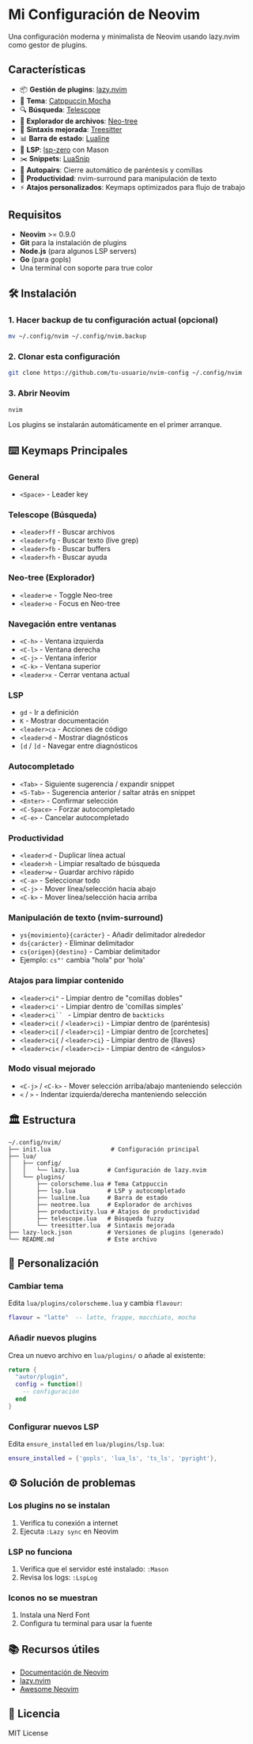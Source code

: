 # Mi Configuración de Neovim

Una configuración moderna y minimalista de Neovim usando lazy.nvim como gestor de plugins.

## Características

- 📦 **Gestión de plugins**: [lazy.nvim](https://github.com/folke/lazy.nvim)
- 🎨 **Tema**: [Catppuccin Mocha](https://github.com/catppuccin/nvim)
- 🔍 **Búsqueda**: [Telescope](https://github.com/nvim-telescope/telescope.nvim)
- 📁 **Explorador de archivos**: [Neo-tree](https://github.com/nvim-neo-tree/neo-tree.nvim)
- 🌳 **Sintaxis mejorada**: [Treesitter](https://github.com/nvim-treesitter/nvim-treesitter)
- 📊 **Barra de estado**: [Lualine](https://github.com/nvim-lualine/lualine.nvim)
- 🔧 **LSP**: [lsp-zero](https://github.com/VonHeikemen/lsp-zero.nvim) con Mason
- ✂️ **Snippets**: [LuaSnip](https://github.com/L3MON4D3/LuaSnip)
- 🔄 **Autopairs**: Cierre automático de paréntesis y comillas
- 🚀 **Productividad**: nvim-surround para manipulación de texto
- ⚡ **Atajos personalizados**: Keymaps optimizados para flujo de trabajo

## Requisitos

- **Neovim** >= 0.9.0
- **Git** para la instalación de plugins
- **Node.js** (para algunos LSP servers)
- **Go** (para gopls)
- Una terminal con soporte para true color

## 🛠️ Instalación

### 1. Hacer backup de tu configuración actual (opcional)

```bash
mv ~/.config/nvim ~/.config/nvim.backup
```

### 2. Clonar esta configuración

```bash
git clone https://github.com/tu-usuario/nvim-config ~/.config/nvim
```

### 3. Abrir Neovim

```bash
nvim
```

Los plugins se instalarán automáticamente en el primer arranque.

## ⌨️ Keymaps Principales

### General
- `<Space>` - Leader key

### Telescope (Búsqueda)
- `<leader>ff` - Buscar archivos
- `<leader>fg` - Buscar texto (live grep)
- `<leader>fb` - Buscar buffers
- `<leader>fh` - Buscar ayuda

### Neo-tree (Explorador)
- `<leader>e` - Toggle Neo-tree
- `<leader>o` - Focus en Neo-tree

### Navegación entre ventanas
- `<C-h>` - Ventana izquierda
- `<C-l>` - Ventana derecha
- `<C-j>` - Ventana inferior
- `<C-k>` - Ventana superior
- `<leader>x` - Cerrar ventana actual

### LSP
- `gd` - Ir a definición
- `K` - Mostrar documentación
- `<leader>ca` - Acciones de código
- `<leader>d` - Mostrar diagnósticos
- `[d` / `]d` - Navegar entre diagnósticos

### Autocompletado
- `<Tab>` - Siguiente sugerencia / expandir snippet
- `<S-Tab>` - Sugerencia anterior / saltar atrás en snippet
- `<Enter>` - Confirmar selección
- `<C-Space>` - Forzar autocompletado
- `<C-e>` - Cancelar autocompletado

### Productividad
- `<leader>d` - Duplicar línea actual
- `<leader>h` - Limpiar resaltado de búsqueda
- `<leader>w` - Guardar archivo rápido
- `<C-a>` - Seleccionar todo
- `<C-j>` - Mover línea/selección hacia abajo
- `<C-k>` - Mover línea/selección hacia arriba

### Manipulación de texto (nvim-surround)
- `ys{movimiento}{carácter}` - Añadir delimitador alrededor
- `ds{carácter}` - Eliminar delimitador
- `cs{origen}{destino}` - Cambiar delimitador
- Ejemplo: `cs"'` cambia "hola" por 'hola'

### Atajos para limpiar contenido
- `<leader>ci"` - Limpiar dentro de "comillas dobles"
- `<leader>ci'` - Limpiar dentro de 'comillas simples'  
- `<leader>ci`` ` - Limpiar dentro de `backticks`
- `<leader>ci(` / `<leader>ci)` - Limpiar dentro de (paréntesis)
- `<leader>ci[` / `<leader>ci]` - Limpiar dentro de [corchetes]
- `<leader>ci{` / `<leader>ci}` - Limpiar dentro de {llaves}
- `<leader>ci<` / `<leader>ci>` - Limpiar dentro de <ángulos>

### Modo visual mejorado
- `<C-j>` / `<C-k>` - Mover selección arriba/abajo manteniendo selección
- `<` / `>` - Indentar izquierda/derecha manteniendo selección

## 🏛️ Estructura

```
~/.config/nvim/
├── init.lua                 # Configuración principal
├── lua/
│   ├── config/
│   │   └── lazy.lua        # Configuración de lazy.nvim
│   └── plugins/
│       ├── colorscheme.lua # Tema Catppuccin
│       ├── lsp.lua         # LSP y autocompletado
│       ├── lualine.lua     # Barra de estado
│       ├── neotree.lua     # Explorador de archivos
│       ├── productivity.lua # Atajos de productividad
│       ├── telescope.lua   # Búsqueda fuzzy
│       └── treesitter.lua  # Sintaxis mejorada
├── lazy-lock.json          # Versiones de plugins (generado)
└── README.md               # Este archivo
```

## 🎨 Personalización

### Cambiar tema

Edita `lua/plugins/colorscheme.lua` y cambia `flavour`:

```lua
flavour = "latte"  -- latte, frappe, macchiato, mocha
```

### Añadir nuevos plugins

Crea un nuevo archivo en `lua/plugins/` o añade al existente:

```lua
return {
  "autor/plugin",
  config = function()
    -- configuración
  end
}
```

### Configurar nuevos LSP

Edita `ensure_installed` en `lua/plugins/lsp.lua`:

```lua
ensure_installed = {'gopls', 'lua_ls', 'ts_ls', 'pyright'},
```

## ⚙️ Solución de problemas

### Los plugins no se instalan
1. Verifica tu conexión a internet
2. Ejecuta `:Lazy sync` en Neovim

### LSP no funciona
1. Verifica que el servidor esté instalado: `:Mason`
2. Revisa los logs: `:LspLog`

### Iconos no se muestran
1. Instala una Nerd Font
2. Configura tu terminal para usar la fuente

## 📚 Recursos útiles

- [Documentación de Neovim](https://neovim.io/doc/)
- [lazy.nvim](https://github.com/folke/lazy.nvim)
- [Awesome Neovim](https://github.com/rockerBOO/awesome-neovim)

## 📄 Licencia

MIT License
